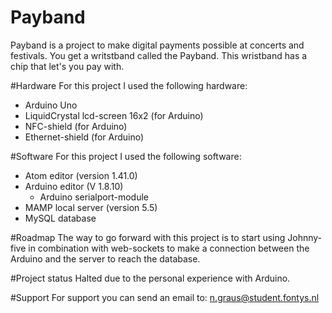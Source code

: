 # Payband
Payband is a project to make digital payments possible at concerts and festivals. You get a writstband called the Payband. This wristband has a chip that let's you pay with.

#Hardware
For this project I used the following hardware:
* Arduino Uno
* LiquidCrystal lcd-screen 16x2 (for Arduino)
* NFC-shield (for Arduino)
* Ethernet-shield (for Arduino)

#Software
For this project I used the following software:
* Atom editor (version 1.41.0)
* Arduino editor (V 1.8.10)
  * Arduino serialport-module
* MAMP local server (version 5.5)
* MySQL database

#Roadmap
The way to go forward with this project is to start using Johnny-five in combination with web-sockets to make a connection between the Arduino and the server to reach the database.

#Project status
Halted due to the personal experience with Arduino.

#Support
For support you can send an email to:
n.graus@student.fontys.nl
